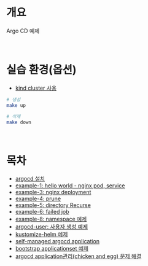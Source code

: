 # 개요
Argo CD 예제

<br />

# 실습 환경(옵션)
* [kind cluster 사용](./kind-cluster/)

```bash
# 생성
make up

# 삭제
make down
```

<br />

# 목차
* [argocd 설치](./install_argocd_with_kustomize)
* [example-1: hello world - nginx pod, service](./example-1/)
* [example-3: nginx deployment](./example-3/)
* [example-4: prune](./example-4/)
* [example-5: directory Recurse](./example-5/)
* [example-6: failed job](./example-5/)
* [example-8: namespace 예제](./example-8/)
* [argocd-user: 사용자 생성 예제](./argocd-user/)
* [kustomize-helm 예제](./kustomize-helm)
* [self-managed argocd application](./bootstrap/self-managed-applicaiton.yaml)
* [bootstrap applicationset 예제](./bootstrap/bootstrap-applicationset.yaml)
* [argocd application관리(chicken and egg) 문제 해결](./chicken_and_egg/)

